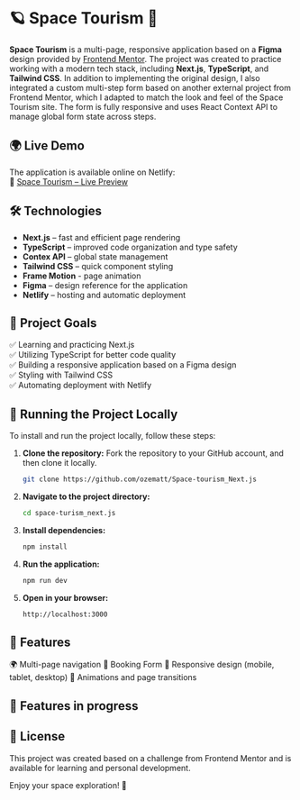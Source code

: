 # 🪐 Space Tourism 🚀

**Space Tourism** is a multi-page, responsive application based on a **Figma** design provided by [Frontend Mentor](https://www.frontendmentor.io/). The project was created to practice working with a modern tech stack, including **Next.js**, **TypeScript**, and **Tailwind CSS**. 
In addition to implementing the original design, I also integrated a custom multi-step form based on another external project from Frontend Mentor, which I adapted to match the look and feel of the Space Tourism site. The form is fully responsive and uses React Context API to manage global form state across steps.



## 🌍 Live Demo  
The application is available online on Netlify:  
🔗 [Space Tourism – Live Preview](https://space-tourism-next-js.netlify.app/)  


## 🛠️ Technologies  
- **Next.js** – fast and efficient page rendering  
- **TypeScript** – improved code organization and type safety  
- **Contex API** – global state management
- **Tailwind CSS** – quick component styling
- **Frame Motion** - page animation
- **Figma** – design reference for the application  
- **Netlify** – hosting and automatic deployment  


## 🎯 Project Goals  
✅ Learning and practicing Next.js  
✅ Utilizing TypeScript for better code quality  
✅ Building a responsive application based on a Figma design  
✅ Styling with Tailwind CSS  
✅ Automating deployment with Netlify  


## 📂 Running the Project Locally  

To install and run the project locally, follow these steps:

1. **Clone the repository:**
   Fork the repository to your GitHub account, and then clone it locally.
   ```sh
   git clone https://github.com/ozematt/Space-tourism_Next.js
   ```
   
2. **Navigate to the project directory:**
   ```sh
   cd space-turism_next.js
   ```
   
3. **Install dependencies:**
    ```sh
   npm install
   ```
4. **Run the application:**
    ```sh
   npm run dev
   ```
4. **Open in your browser:**
    ```sh
   http://localhost:3000
   ```


## 📌 Features

🌍 Multi-page navigation
📝 Booking Form
📱 Responsive design (mobile, tablet, desktop)
🎨 Animations and page transitions


## 🚧 Features in progress


## 📜 License

This project was created based on a challenge from Frontend Mentor and is available for learning and personal development.

Enjoy your space exploration! 🚀


